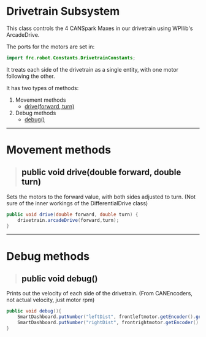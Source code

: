 # Drivetrain Subsystem
This class controls the 4 CANSpark Maxes in our drivetrain using WPIlib's ArcadeDrive. 

The ports for the motors are set in:
~~~java 
import frc.robot.Constants.DrivetrainConstants;
~~~
It treats each side of the drivetrain as a single entity, with one motor following the other.

It has two types of methods:
1. Movement methods
    * <a href="#drive">drive(forward, turn)</a>
2. Debug methods
    * <a href="#debug">debug()</a>
---
# Movement methods
> ## <a id="drive">public void drive(double forward, double turn)</a>
Sets the motors to the forward value, with both sides adjusted to turn. (Not sure of the inner workings of the DifferentialDrive class)
~~~java
public void drive(double forward, double turn) {
    drivetrain.arcadeDrive(forward,turn);
}
~~~
---
# Debug methods
> ## <a id="debug">public void debug()</a>
Prints out the velocity of each side of the drivetrain. (From CANEncoders, not actual velocity, just motor rpm)
~~~java
public void debug(){
    SmartDashboard.putNumber("leftDist", frontleftmotor.getEncoder().getVelocity());
    SmartDashboard.putNumber("rightDist", frontrightmotor.getEncoder().getVelocity());
}
~~~